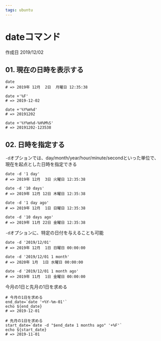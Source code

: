 ```yaml
---
tags: ubuntu
---
```


# dateコマンド

作成日 2019/12/02

## 01. 現在の日時を表示する

```bash=
date
# => 2019年 12月  2日  月曜日 12:35:38

date +'%F'
# => 2019-12-02

date +'%Y%m%d'
# => 20191202

date +'%Y%m%d-%H%M%S'
# => 20191202-123538
```

## 02. 日時を指定する

`-d`オプションでは、day/month/year/hour/minute/secondといった単位で、\
現在を起点とした日時を指定できる

```bash=
date -d '1 day'
# => 2019年 12月  3日 火曜日 12:35:38

date -d '10 days'
# => 2019年 12月 12日 木曜日 12:35:38

date -d '1 day ago'
# => 2019年 12月  1日 日曜日 12:35:38

date -d '10 days ago'
# => 2019年 11月 22日 金曜日 12:35:38
```

`-d`オプションに、特定の日付を与えることも可能

```bash=
date -d '2019/12/01'
# => 2019年 12月  1日 日曜日 00:00:00

date -d '2019/12/01 1 month'
# => 2020年 1月  1日 水曜日 00:00:00

date -d '2019/12/01 1 month ago'
# => 2019年 11月  1日 金曜日 00:00:00
```

今月の1日と先月の1日を求める

```bash=
# 今月の1日を求める
end_date=`date '+%Y-%m-01'`
echo ${end_date}
# => 2019-12-01

# 先月の1日を求める
start_date=`date -d "$end_date 1 months ago" '+%F'`
echo ${start_date}
# => 2019-11-01
```

